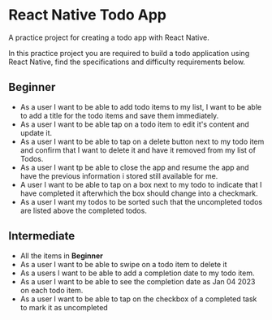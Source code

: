 # React Native Todo App
A practice project for creating a todo app with React Native.

In this practice project you are required to build a todo application using React Native, find the specifications and difficulty requirements below.


## Beginner
- As a user I want to be able to add todo items to my list, I want to be able to add a title for the todo items and save them immediately.
- As a user I want to be able tap on a todo item to edit it's content and update it.
- As a user I want to be able to tap on a delete button next to my todo item and confirm that I want to delete it and have it removed from my list of Todos.
- As a user I want tp be able to close the app and resume the app and have the previous information i stored still available for me.
- A user I want to be able to tap on a box next to my todo to indicate that I have completed it afterwhich the box should change into a checkmark.
- As a user I want my todos to be sorted such that the uncompleted todos are listed above the completed todos.

## Intermediate
- All the items in **Beginner**
- As a user I want to be able to swipe on a todo item to delete it
- As a users I want to be able to add a completion date to my todo item.
- As a user I want to be able to see the completion date as Jan 04 2023 on each todo item.
- As a user I want to be able to tap on the checkbox of a completed task to mark it as uncompleted
